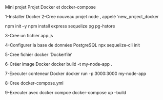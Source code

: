 Mini projet Projet Docker et 	docker-compose

1-Installer Docker
2-Cree nouveau projet node , appelé ‘new_project_docker

npm init –y
npm install express sequelize pg pg-hstore

3-Cree un fichier app.js

4-Configurer la base de données PostgreSQL
npx sequelize-cli init

5-Cree fichier docker ‘Dockerfile’

6-Créer image Docker
docker build -t my-node-app .

7-Executer conteneur Docker
docker run -p 3000:3000 my-node-app

8-Cree docker-compose.yml

9-Executer avec docker compoe
docker-compose up –build